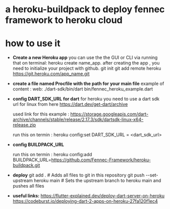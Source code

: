 # a heroku-buildpack to deploy fennec framework to heroku cloud

# how to use it

- **Create a new Heroku app**
  you can use the the GUI or CLI via running that on terminal: heroku create name_app. after creating the app , you need to initialize your project with github.
  git init
  git add remote heroku https://git.heroku.com/app_name.git

- **create a file named Procfile with the path for your main file**
  example of content : web: ./dart-sdk/bin/dart bin/fennec_heroku_example.dart

- **config DART_SDK_URL for dart**
  for heroku you need to use a dart sdk url for linux from here https://dart.dev/get-dart/archive

  used link for this example : https://storage.googleapis.com/dart-archive/channels/stable/release/2.17.3/sdk/dartsdk-linux-x64-release.zip

  run this on termin : heroku config:set DART_SDK_URL = <dart_sdk_url>

- **config BUILDPACK_URL**

  run this on termin : heroku config:add BUILDPACK_URL=https://github.com/Fennec-Framework/heroku-buildpack.git

- **deploy**
  git add . # Adds all files to git in this repository
  git push --set-upstream heroku main # Sets the upstream branch to heroku main and pushes all files

- **useful links:**
  https://flutter-explained.dev/deploy-dart-server-on-heroku
  https://codeburst.io/deploying-dart-2-apps-on-heroku-27fa120f1ec4
